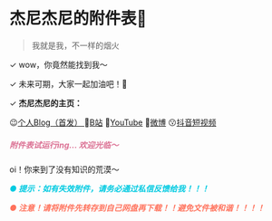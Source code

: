 # 杰尼杰尼的附件表🌟

> 我就是我，不一样的烟火

✓ wow，你竟然能找到我～ 

✓ 未来可期，大家一起加油吧！💪

✓ **杰尼杰尼的主页：**

😉[个人Blog（首发） ](https://tech.starpromise.top)  🥲[B站](https://space.bilibili.com/279381516)  🫡[YouTube](www.youtube.com/@Starpromise.7)  🤫[微博](https://weibo.com/u/3265066500)  😗[抖音短视频](https://v.douyin.com/Ceig72Sw)  

##### <font color="#DB7093">附件表试运行ing... 欢迎光临～</font>

oi！你来到了没有知识的荒漠～


***<font color="#00CAE1">● 提示：如有失效附件，请务必通过私信反馈给我！！！</font>***

***<font color="#FF725C">● 注意！请将附件先转存到自己网盘再下载！！避免文件被和谐！！！！</font>***


